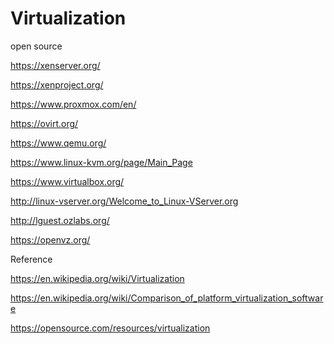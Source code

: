 # Virtualization

open source


https://xenserver.org/

https://xenproject.org/

https://www.proxmox.com/en/

https://ovirt.org/

https://www.qemu.org/

https://www.linux-kvm.org/page/Main_Page

https://www.virtualbox.org/

http://linux-vserver.org/Welcome_to_Linux-VServer.org

http://lguest.ozlabs.org/

https://openvz.org/






Reference

https://en.wikipedia.org/wiki/Virtualization

https://en.wikipedia.org/wiki/Comparison_of_platform_virtualization_software

https://opensource.com/resources/virtualization

